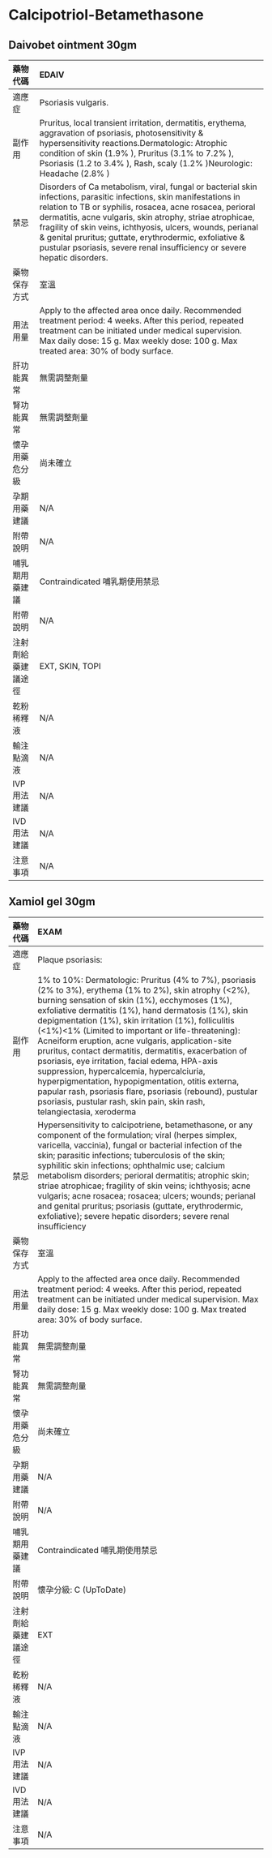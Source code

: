 # Calcipotriol-Betamethasone

## Daivobet ointment 30gm

| 藥物代碼 | EDAIV |
| :--- | :--- |
| 適應症 | Psoriasis vulgaris. |
| 副作用 | Pruritus, local transient irritation, dermatitis, erythema, aggravation of psoriasis, photosensitivity & hypersensitivity reactions.Dermatologic: Atrophic condition of skin \(1.9% \), Pruritus \(3.1% to 7.2% \), Psoriasis \(1.2 to 3.4% \), Rash, scaly \(1.2% \)Neurologic: Headache \(2.8% \) |
| 禁忌 | Disorders of Ca metabolism, viral, fungal or bacterial skin infections, parasitic infections, skin manifestations in relation to TB or syphilis, rosacea, acne rosacea, perioral dermatitis, acne vulgaris, skin atrophy, striae atrophicae, fragility of skin veins, ichthyosis, ulcers, wounds, perianal & genital pruritus; guttate, erythrodermic, exfoliative & pustular psoriasis, severe renal insufficiency or severe hepatic disorders. |
| 藥物保存方式 | 室溫 |
| 用法用量 | Apply to the affected area once daily. Recommended treatment period: 4 weeks. After this period, repeated treatment can be initiated under medical supervision. Max daily dose: 15 g. Max weekly dose: 100 g. Max treated area: 30% of body surface. |
| 肝功能異常 | 無需調整劑量 |
| 腎功能異常 | 無需調整劑量 |
| 懷孕用藥危分級 | 尚未確立 |
| 孕期用藥建議 | N/A |
| 附帶說明 | N/A |
| 哺乳期用藥建議 | Contraindicated 哺乳期使用禁忌 |
| 附帶說明 | N/A |
| 注射劑給藥建議途徑 | EXT, SKIN, TOPI |
| 乾粉稀釋液 | N/A |
| 輸注點滴液 | N/A |
| IVP 用法建議 | N/A |
| IVD 用法建議 | N/A |
| 注意事項 | N/A |

## Xamiol gel 30gm

| 藥物代碼 | EXAM |
| :--- | :--- |
| 適應症 | Plaque psoriasis: |
| 副作用 | 1% to 10%: Dermatologic: Pruritus \(4% to 7%\), psoriasis \(2% to 3%\), erythema \(1% to 2%\), skin atrophy \(&lt;2%\), burning sensation of skin \(1%\), ecchymoses \(1%\), exfoliative dermatitis \(1%\), hand dermatosis \(1%\), skin depigmentation \(1%\), skin irritation \(1%\), folliculitis \(&lt;1%\)&lt;1% \(Limited to important or life-threatening\): Acneiform eruption, acne vulgaris, application-site pruritus, contact dermatitis, dermatitis, exacerbation of psoriasis, eye irritation, facial edema, HPA-axis suppression, hypercalcemia, hypercalciuria, hyperpigmentation, hypopigmentation, otitis externa, papular rash, psoriasis flare, psoriasis \(rebound\), pustular psoriasis, pustular rash, skin pain, skin rash, telangiectasia, xeroderma |
| 禁忌 | Hypersensitivity to calcipotriene, betamethasone, or any component of the formulation; viral \(herpes simplex, varicella, vaccinia\), fungal or bacterial infection of the skin; parasitic infections; tuberculosis of the skin; syphilitic skin infections; ophthalmic use; calcium metabolism disorders; perioral dermatitis; atrophic skin; striae atrophicae; fragility of skin veins; ichthyosis; acne vulgaris; acne rosacea; rosacea; ulcers; wounds; perianal and genital pruritus; psoriasis \(guttate, erythrodermic, exfoliative\); severe hepatic disorders; severe renal insufficiency |
| 藥物保存方式 | 室溫 |
| 用法用量 | Apply to the affected area once daily. Recommended treatment period: 4 weeks. After this period, repeated treatment can be initiated under medical supervision. Max daily dose: 15 g. Max weekly dose: 100 g. Max treated area: 30% of body surface. |
| 肝功能異常 | 無需調整劑量 |
| 腎功能異常 | 無需調整劑量 |
| 懷孕用藥危分級 | 尚未確立 |
| 孕期用藥建議 | N/A |
| 附帶說明 | N/A |
| 哺乳期用藥建議 | Contraindicated 哺乳期使用禁忌 |
| 附帶說明 | 懷孕分級: C \(UpToDate\) |
| 注射劑給藥建議途徑 | EXT |
| 乾粉稀釋液 | N/A |
| 輸注點滴液 | N/A |
| IVP 用法建議 | N/A |
| IVD 用法建議 | N/A |
| 注意事項 | N/A |

